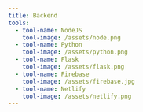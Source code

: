 ```yaml
---
title: Backend
tools:
  - tool-name: NodeJS
    tool-image: /assets/node.png
  - tool-name: Python
    tool-image: /assets/python.png
  - tool-name: Flask
    tool-image: /assets/flask.png
  - tool-name: Firebase
    tool-image: /assets/firebase.jpg
  - tool-name: Netlify
    tool-image: /assets/netlify.png
---
```

